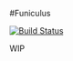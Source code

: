 #Funiculus

[![Build Status](https://travis-ci.org/sergigp/funiculus.svg?branch=master)](https://travis-ci.org/sergigp/funiculus)

WIP
